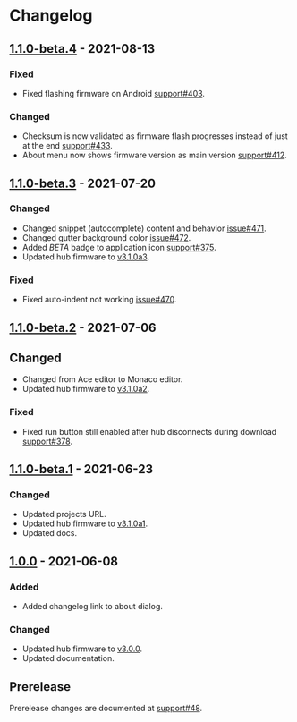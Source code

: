 <!-- Refer to https://keepachangelog.com/en/1.0.0/ for guidance. -->

# Changelog

## [1.1.0-beta.4] - 2021-08-13

### Fixed
- Fixed flashing firmware on Android [support#403].

### Changed
- Checksum is now validated as firmware flash progresses instead of just at the
  end [support#433].
- About menu now shows firmware version as main version [support#412].

## [1.1.0-beta.3] - 2021-07-20

### Changed
- Changed snippet (autocomplete) content and behavior [issue#471].
- Changed gutter background color [issue#472].
- Added *BETA* badge to application icon [support#375].
- Updated hub firmware to [v3.1.0a3].

### Fixed
- Fixed auto-indent not working [issue#470].

## [1.1.0-beta.2] - 2021-07-06

## Changed
- Changed from Ace editor to Monaco editor.
- Updated hub firmware to [v3.1.0a2].

### Fixed
- Fixed run button still enabled after hub disconnects during download [support#378].

## [1.1.0-beta.1] - 2021-06-23

### Changed
- Updated projects URL.
- Updated hub firmware to [v3.1.0a1].
- Updated docs.

## [1.0.0] - 2021-06-08

### Added
- Added changelog link to about dialog.

### Changed
- Updated hub firmware to [v3.0.0].
- Updated documentation.

## Prerelease

Prerelease changes are documented at [support#48].


<!-- let's try to keep this list sorted alphabetically -->
[issue#470]: https://github.com/pybricks/pybricks-code/issues/470
[issue#471]: https://github.com/pybricks/pybricks-code/issues/471
[issue#472]: https://github.com/pybricks/pybricks-code/issues/472
[support#48]: https://github.com/pybricks/support/issues/48
[support#375]: https://github.com/pybricks/support/issues/375
[support#378]: https://github.com/pybricks/support/issues/378
[support#403]: https://github.com/pybricks/support/issues/403
[support#412]: https://github.com/pybricks/support/issues/412
[support#433]: https://github.com/pybricks/support/issues/433
[v3.0.0]: https://github.com/pybricks/pybricks-micropython/blob/master/CHANGELOG.md#300---2021-06-08
[v3.1.0a1]: https://github.com/pybricks/pybricks-micropython/blob/master/CHANGELOG.md#310a1---2021-06-23
[v3.1.0a2]: https://github.com/pybricks/pybricks-micropython/blob/master/CHANGELOG.md#310a2---2021-07-06
[v3.1.0a3]: https://github.com/pybricks/pybricks-micropython/blob/master/CHANGELOG.md#310a3---2021-07-19

[Unreleased]: https://github.com/pybricks/pybricks-code/compare/v1.1.0-beta.4...HEAD
[1.1.0-beta.4]: https://github.com/pybricks/pybricks-code/compare/v1.1.0-beta.3...v1.1.0-beta.4
[1.1.0-beta.3]: https://github.com/pybricks/pybricks-code/compare/v1.1.0-beta.2...v1.1.0-beta.3
[1.1.0-beta.2]: https://github.com/pybricks/pybricks-code/compare/v1.1.0-beta.1...v1.1.0-beta.2
[1.1.0-beta.1]: https://github.com/pybricks/pybricks-code/compare/v1.0.0...v1.1.0-beta.1
[1.0.0]: https://github.com/pybricks/pybricks-code/compare/v1.0.0-rc.2...v1.0.0
